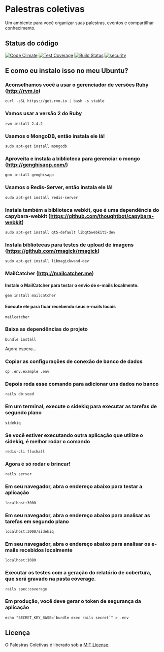# Palestras coletivas

Um ambiente para você organizar suas palestras, eventos e compartilhar conhecimento.

## Status do código

[![Code Climate](https://codeclimate.com/github/tasafo/palestras-coletivas/badges/gpa.svg)](https://codeclimate.com/github/tasafo/palestras-coletivas) [![Test Coverage](https://codeclimate.com/github/tasafo/palestras-coletivas/badges/coverage.svg)](https://codeclimate.com/github/tasafo/palestras-coletivas) [![Build Status](https://travis-ci.org/tasafo/palestras-coletivas.svg?branch=master)](https://travis-ci.org/tasafo/palestras-coletivas) [![security](https://hakiri.io/github/tasafo/palestras-coletivas/master.svg)](https://hakiri.io/github/tasafo/palestras-coletivas/master)

## E como eu instalo isso no meu Ubuntu?

### Aconselhamos você a usar o gerenciador de versões Ruby (http://rvm.io)

    curl -sSL https://get.rvm.io | bash -s stable

### Vamos usar a versão 2 do Ruby

    rvm install 2.4.2

### Usamos o MongoDB, então instala ele lá!

    sudo apt-get install mongodb

### Aproveita e instala a biblioteca para gerenciar o mongo (http://genghisapp.com/)

    gem install genghisapp

### Usamos o Redis-Server, então instala ele lá!

    sudo apt-get install redis-server

### Instala também a biblioteca webkit, que é uma dependência do capybara-webkit (https://github.com/thoughtbot/capybara-webkit)

    sudo apt-get install qt5-default libqt5webkit5-dev

### Instala bibliotecas para testes de upload de imagens (https://github.com/rmagick/rmagick)
    sudo apt-get install libmagickwand-dev

### MailCatcher (http://mailcatcher.me)

#### Instale o MailCatcher para testar o envio de e-mails localmente.

    gem install mailcatcher

#### Execute ele para ficar recebendo seus e-mails locais

    mailcatcher

### Baixa as dependências do projeto

    bundle install

Agora espera...

### Copiar as configurações de conexão de banco de dados

    cp .env.example .env

### Depois roda esse comando para adicionar uns dados no banco

    rails db:seed

### Em um terminal, execute o sidekiq para executar as tarefas de segundo plano

    sidekiq

### Se você estiver executando outra aplicação que utilize o sidekiq, é melhor rodar o comando

    redis-cli flushall

### Agora é só rodar e brincar!

    rails server

### Em seu navegador, abra o endereço abaixo para testar a aplicação

    localhost:3000

### Em seu navegador, abra o endereço abaixo para analisar as tarefas em segundo plano

    localhost:3000/sidekiq

### Em seu navegador, abra o endereço abaixo para analisar os e-mails recebidos localmente

    localhost:1080

### Executar os testes com a geração do relatório de cobertura, que será gravado na pasta coverage.

    rails spec:coverage

### Em produção, você deve gerar o token de segurança da aplicação

    echo "SECRET_KEY_BASE=`bundle exec rails secret`" > .env

## Licença

O Palestras Coletivas é liberado sob a [MIT License](http://www.opensource.org/licenses/MIT).
